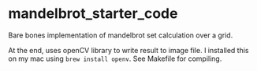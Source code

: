 # mandelbrot_starter_code


Bare bones implementation of mandelbrot set calculation over a grid. 

At the end, uses openCV library to write result to image file. I installed this on my mac using `brew install openv`. See Makefile for compiling.
